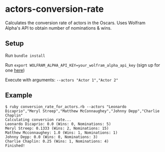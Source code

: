 # actors-conversion-rate
Calculates the conversion rate of actors in the Oscars. Uses Wolfram Alpha's API to obtain number of nominations & wins.

## Setup
Run `bundle install`

Run `export WOLFRAM_ALPHA_API_KEY=your_wolfram_alpha_api_key` (sign up for one [here](http://products.wolframalpha.com/api/))

Execute with arguments: `--actors "Actor 1","Actor 2"`

## Example

```
$ ruby conversion_rate_for_actors.rb --actors "Leonardo Dicaprio","Meryl Streep","Matthew McConnaughey","Johnny Depp","Charlie Chaplin"
Calculating conversion rate...
Leonardo Dicaprio: 0.0 (Wins: 0, Nominations: 5)
Meryl Streep: 0.1333 (Wins: 2, Nominations: 15)
Matthew Mcconnaughey: 1.0 (Wins: 1, Nominations: 1)
Johnny Depp: 0.0 (Wins: 0, Nominations: 3)
Charlie Chaplin: 0.25 (Wins: 1, Nominations: 4)
Finished!
```
